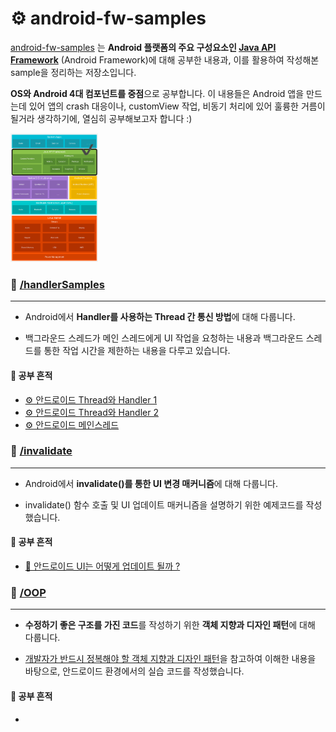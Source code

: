 # ⚙️ android-fw-samples

[android-fw-samples](https://github.com/sery270/android-fw-samples) 는 **Android 플랫폼의 주요 구성요소인 [Java API Framework](https://developer.android.com/guide/platform?hl=ko#api-framework)** (Android Framework)에 대해 공부한 내용과, 이를 활용하여 작성해본 sample을 정리하는 저장소입니다. 

**OS와 Android 4대 컴포넌트를 중점**으로 공부합니다. 이 내용들은 Android 앱을 만드는데 있어 앱의 crash 대응이나, customView 작업, 비동기 처리에 있어 훌륭한 거름이 될거라 생각하기에, 열심히 공부해보고자 합니다 :) 

<img src="android-stack.png" alt="android-stack_2x" style="zoom:20%;" width = "700px"/> 


### 📁 [/handlerSamples](https://github.com/sery270/android-fw-samples/tree/master/handlerSamples)

------

- Android에서 **Handler를 사용하는 Thread 간 통신 방법**에 대해 다룹니다. 

- 백그라운드 스레드가 메인 스레드에게 UI 작업을 요청하는 내용과 백그라운드 스레드를 통한 작업 시간을 제한하는 내용을 다루고 있습니다. 

#### 📝 공부 흔적 

- [⚙️ 안드로이드 Thread와 Handler 1](https://velog.io/@sery270/%EC%95%88%EB%93%9C%EB%A1%9C%EC%9D%B4%EB%93%9C-Thread%EC%99%80-Handler-1)
- [⚙️ 안드로이드 Thread와 Handler 2](https://velog.io/@sery270/%EC%95%88%EB%93%9C%EB%A1%9C%EC%9D%B4%EB%93%9C-Thread%EC%99%80-Handler-2)
- [⚙️ 안드로이드 메인스레드](https://velog.io/@sery270/%EC%95%88%EB%93%9C%EB%A1%9C%EC%9D%B4%EB%93%9C-%EB%A9%94%EC%9D%B8%EC%8A%A4%EB%A0%88%EB%93%9C)



### 📁 [/invalidate](https://github.com/sery270/android-fw-samples/tree/master/invalidate)

------

- Android에서 **invalidate()를 통한 UI 변경 매커니즘**에 대해 다룹니다. 

- invalidate() 함수 호출 및 UI 업데이트 매커니즘을 설명하기 위한 예제코드를 작성했습니다. 

#### 📝 공부 흔적 

- [🎨 안드로이드 UI는 어떻게 업데이트 될까 ?](https://velog.io/@sery270/%EC%95%88%EB%93%9C%EB%A1%9C%EC%9D%B4%EB%93%9C-UI%EB%8A%94-%EC%96%B4%EB%96%BB%EA%B2%8C-%EC%97%85%EB%8D%B0%EC%9D%B4%ED%8A%B8-%EB%90%A0%EA%B9%8C)


### 📁 [/OOP](https://github.com/sery270/android-fw-samples/tree/master/OOP)

------

- **수정하기 좋은 구조를 가진 코드**를 작성하기 위한 **객체 지향과 디자인 패턴**에 대해 다룹니다. 

- [개발자가 반드시 정복해야 할 객체 지향과 디자인 패턴](http://www.kyobobook.co.kr/product/detailViewKor.laf?mallGb=KOR&ejkGb=KOR&barcode=9788969090010)을 참고하여 이해한 내용을 바탕으로, 안드로이드 환경에서의 실습 코드를 작성했습니다. 

#### 📝 공부 흔적

- 


